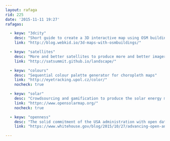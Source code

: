 ```yaml
---
layout: rafaga
rid: 225
date: '2015-11-11 19:27'
rafagas: 

  - keyw: "3dcity"
    desc: "Short guide to create a 3D interactive map using OSM buildings data"
    link: "http://blog.webkid.io/3d-maps-with-osmbuildings/"

  - keyw: "satellites"
    desc: "More and better satellites to produce more and better imagery"
    link: "http://satsummit.github.io/landscape/"

  - keyw: "colours"
    desc: "Sequential colour palette generator for choropleth maps"
    link: "http://eyetracking.upol.cz/color/"
    nocheck: true

  - keyw: "solar"
    desc: "Crowdsourcing and gamification to produce the solar energy map of France"
    link: "httpn://www.opensolarmap.org/"
    nocheck: true

  - keyw: "openness"
    desc: "The solid commitment of the USA administration with open data and citizenship"
    link: "https://www.whitehouse.gov/blog/2015/10/27/advancing-open-and-citizen-centered-government"

---
```

